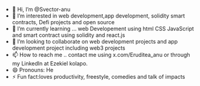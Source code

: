 - 👋 Hi, I’m @Svector-anu
- 👀 I’m interested in web development,app development, solidity smart contracts, Defi projects and open source 
- 🌱 I’m currently learning ... web Developement using html CSS JavaScript and smart contract using solidity and react.js
- 💞️ I’m looking to collaborate on  web development projects and  app development project including web3 projects 
- 📫 How to reach me .. contact me using x.com/Eruditea_anu or through my LinkedIn at Ezekiel kolapo.
- 😄 Pronouns: He 
- ⚡ Fun fact:loves productivity, freestyle, comedies and talk of impacts 
